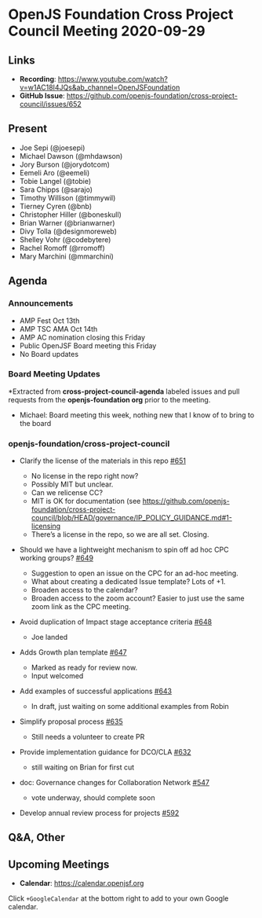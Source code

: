 # OpenJS Foundation Cross Project Council Meeting 2020-09-29

## Links

* **Recording**: https://www.youtube.com/watch?v=w1AC18I4JQs&ab_channel=OpenJSFoundation
* **GitHub Issue**: https://github.com/openjs-foundation/cross-project-council/issues/652

## Present

* Joe Sepi (@joesepi)
* Michael Dawson (@mhdawson)
* Jory Burson (@jorydotcom)
* Eemeli Aro (@eemeli)
* Tobie Langel (@tobie)
* Sara Chipps (@sarajo)
* Timothy Willison (@timmywil)
* Tierney Cyren (@bnb)
* Christopher Hiller (@boneskull)
* Brian Warner (@brianwarner)
* Divy Tolla (@designmoreweb)
* Shelley Vohr (@codebytere)
* Rachel Romoff (@rromoff)
* Mary Marchini (@mmarchini)

## Agenda

### Announcements

* AMP Fest Oct 13th
* AMP TSC AMA Oct 14th
* AMP AC nomination closing this Friday
* Public OpenJSF Board meeting this Friday
* No Board updates

### Board Meeting Updates
 
*Extracted from **cross-project-council-agenda** labeled issues and pull requests from the **openjs-foundation org** prior to the meeting.

* Michael: Board meeting this week, nothing new that I know of to bring to the board


### openjs-foundation/cross-project-council

* Clarify the license of the materials in this repo [#651](https://github.com/openjs-foundation/cross-project-council/issues/651)
  * No license in the repo right now?
  * Possibly MIT but unclear.
  * Can we relicense CC?
  * MIT is OK for documentation (see https://github.com/openjs-foundation/cross-project-council/blob/HEAD/governance/IP_POLICY_GUIDANCE.md#1-licensing
  * There’s a license in the repo, so we are all set. Closing. 

* Should we have a lightweight mechanism to spin off ad hoc CPC working groups? [#649](https://github.com/openjs-foundation/cross-project-council/issues/649)
  * Suggestion to open an issue on the CPC for an ad-hoc meeting.
  * What about creating a dedicated Issue template? Lots of +1.
  * Broaden access to the calendar?
  * Broaden access to the zoom account? Easier to just use the same zoom link as the CPC meeting.

* Avoid duplication of Impact stage acceptance criteria [#648](https://github.com/openjs-foundation/cross-project-council/pull/648)
  * Joe landed

* Adds Growth plan template [#647](https://github.com/openjs-foundation/cross-project-council/pull/647)
  * Marked as ready for review now.
  * Input welcomed

* Add examples of successful applications [#643](https://github.com/openjs-foundation/cross-project-council/pull/643)
  * In draft, just waiting on some additional examples from Robin

* Simplify proposal process [#635](https://github.com/openjs-foundation/cross-project-council/issues/635)
  * Still needs a volunteer to create PR

* Provide implementation guidance for DCO/CLA [#632](https://github.com/openjs-foundation/cross-project-council/issues/632)
  * still waiting on Brian for first cut

* doc: Governance changes for Collaboration Network [#547](https://github.com/openjs-foundation/cross-project-council/pull/547)
  * vote underway, should complete soon

* Develop annual review process for projects [#592](https://github.com/openjs-foundation/cross-project-council/issues/592)


## Q&A, Other

## Upcoming Meetings

* **Calendar**: https://calendar.openjsf.org

Click `+GoogleCalendar` at the bottom right to add to your own Google calendar.

